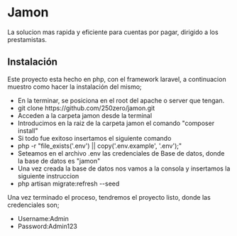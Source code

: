  <h1>Jamon</h1>
 <p>La solucion mas rapida y eficiente para cuentas por pagar, dirigido a los prestamistas.</p>

<h2>Instalación</h2>
<p>Este proyecto esta hecho en php, con el framework laravel, a continuacion muestro como hacer la instalación del mismo;</p>
<ul>
    <li>En la terminar, se posiciona en el root del apache o server que tengan.</li>
    <li>git clone https://github.com/250zero/jamon.git</li>
    <li>Acceden a la carpeta jamon desde la terminal</li>
    <li>Introducimos en la raiz de la carpeta jamon  el comando "composer install"</li>
    <li>Si todo fue exitoso insertamos el siguiente comando </li>
    <li>php -r "file_exists('.env') || copy('.env.example', '.env');"</li>
    <li>Seteamos en el archivo .env las credenciales de Base de datos, donde la base de datos es "jamon"</li>
    <li>Una vez creada la base de datos nos vamos a la consola y insertamos la siguiente instruccion</li>
    <li>php artisan migrate:refresh --seed</li>
</ul>
<p>Una vez terminado el proceso, tendremos el proyecto listo, donde las credenciales son;</p>
<ul>
    <li>Username:Admin</li>
    <li>Password:Admin123</li>
</ul>